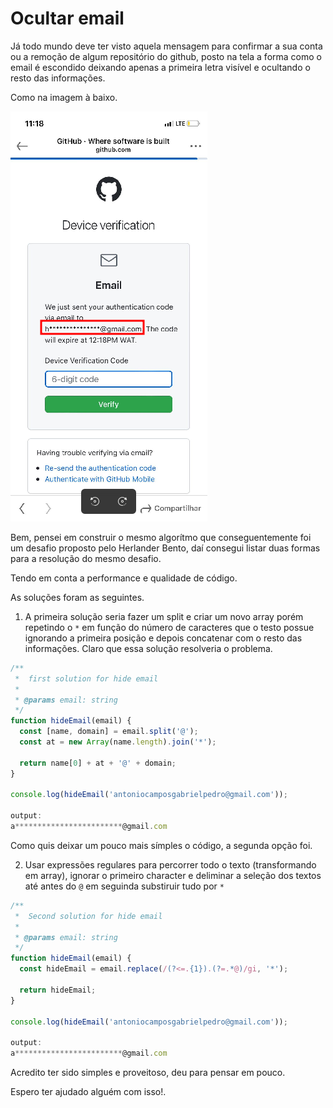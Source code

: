 # Ocultar email

Já todo mundo deve ter visto aquela mensagem para confirmar a sua conta ou
a remoção de algum repositório do github, posto na tela a forma como o email é
escondido deixando apenas a primeira letra visível e ocultando o resto das informações.

Como na imagem à baixo.

<img src="./recort.png" alt="github example">

Bem, pensei em construir o mesmo algorítmo que conseguentemente foi um desafio proposto pelo Herlander Bento,
daí consegui listar duas formas para a resolução do mesmo desafio.

Tendo em conta a performance e qualidade de código.

As soluções foram as seguintes.

1. A primeira solução seria fazer um split e criar um novo array porém repetindo o `*` em
   função do número de caracteres que o testo possue ignorando a primeira posição e depois concatenar
   com o resto das informações. Claro que essa solução resolveria o problema.

```javascript
/**
 *  first solution for hide email
 *
 * @params email: string
 */
function hideEmail(email) {
  const [name, domain] = email.split('@');
  const at = new Array(name.length).join('*');

  return name[0] + at + '@' + domain;
}

console.log(hideEmail('antoniocamposgabrielpedro@gmail.com'));

output:
a************************@gmail.com

```

Como quis deixar um pouco mais símples o código, a segunda opção foi.

2. Usar expressões regulares para percorrer todo o texto (transformando em array), ignorar o primeiro
   character e deliminar a seleção dos textos até antes do `@` em seguinda substiruir tudo por `*`

```javascript
/**
 *  Second solution for hide email
 *
 * @params email: string
 */
function hideEmail(email) {
  const hideEmail = email.replace(/(?<=.{1}).(?=.*@)/gi, '*');

  return hideEmail;
}

console.log(hideEmail('antoniocamposgabrielpedro@gmail.com'));

output:
a************************@gmail.com

```

Acredito ter sido simples e proveitoso, deu para pensar em pouco.

Espero ter ajudado alguém com isso!.
